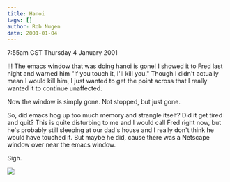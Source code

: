 ```yaml
---
title: Hanoi
tags: []
author: Rob Nugen
date: 2001-01-04
---
```


<title>tower of hanoi disappeared.</title>
<p class=date>7:55am CST Thursday 4 January 2001</p>

<p>!!!  The emacs window that was doing hanoi is gone!  I showed it to
Fred last night and warned him "if you touch it, I'll kill you."
Though I didn't actually mean I would kill him, I just wanted to get
the point across that I really wanted it to continue unaffected.</p>

<p>Now the window is simply gone.  Not stopped, but just gone.</p>

<p>So, did emacs hog up too much memory and strangle itself?  Did it
get tired and quit?  This is quite disturbing to me and I would call
Fred right now, but he's probably still sleeping at our dad's house
and I really don't think he would have touched it.  But maybe he did,
cause there was a Netscape window over near the emacs window.</p>

<p>Sigh.</p>

<p><img src='/images/rob/wL-ROB.gif'/></p>

